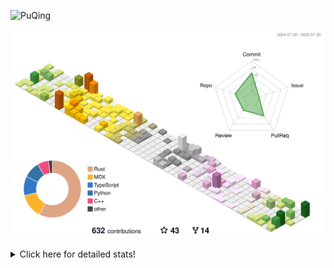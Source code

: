 ![PuQing](https://user-images.githubusercontent.com/27223114/171565019-9a56fae6-b08b-421f-99db-7e830da42371.png)

![](./profile-3d-contrib/profile-season-animate.svg)

<details>
<summary>Click here for detailed stats!</summary>

<!--START_SECTION:waka-->
![Lines of code](https://img.shields.io/badge/From%20Hello%20World%20I%27ve%20Written-2.3%20million%20lines%20of%20code-blue)

**🐱 My GitHub Data** 

> 📦 451.7 kB Used in GitHub's Storage 
 > 
> 🏆 316 Contributions in the Year 2025
 > 
> 🚫 Not Opted to Hire
 > 
> 📜 32 Public Repositories 
 > 
> 🔑 34 Private Repositories 
 > 
**I'm an Early 🐤** 

```text
🌞 Morning                848 commits         ██░░░░░░░░░░░░░░░░░░░░░░░   09.74 % 
🌆 Daytime                3767 commits        ███████████░░░░░░░░░░░░░░   43.29 % 
🌃 Evening                1989 commits        ██████░░░░░░░░░░░░░░░░░░░   22.86 % 
🌙 Night                  2098 commits        ██████░░░░░░░░░░░░░░░░░░░   24.11 % 
```


📊 **This Week I Spent My Time On** 

```text
💬 Programming Languages: 
Python                   10 hrs 10 mins      ████████░░░░░░░░░░░░░░░░░   33.84 % 
Rust                     9 hrs 19 mins       ████████░░░░░░░░░░░░░░░░░   31.02 % 
JSON                     3 hrs 12 mins       ███░░░░░░░░░░░░░░░░░░░░░░   10.64 % 
Swift                    1 hr 43 mins        █░░░░░░░░░░░░░░░░░░░░░░░░   05.72 % 
TOML                     1 hr 33 mins        █░░░░░░░░░░░░░░░░░░░░░░░░   05.19 % 

🔥 Editors: 
VS Code                  30 hrs 5 mins       █████████████████████████   100.00 % 

💻 Operating System: 
Linux                    13 hrs 26 mins      ███████████░░░░░░░░░░░░░░   44.68 % 
WSL                      13 hrs 11 mins      ███████████░░░░░░░░░░░░░░   43.87 % 
Mac                      3 hrs 26 mins       ███░░░░░░░░░░░░░░░░░░░░░░   11.46 % 
```


<!--END_SECTION:waka-->
</details>
